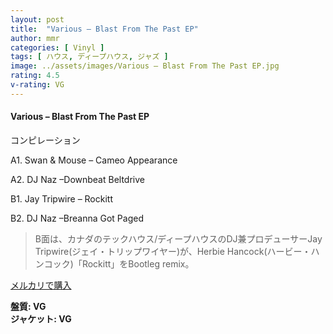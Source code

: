 ```yaml
---
layout: post
title:  "Various – Blast From The Past EP"
author: mmr
categories: [ Vinyl ]
tags: [ ハウス, ディープハウス, ジャズ ]
image: ../assets/images/Various – Blast From The Past EP.jpg
rating: 4.5
v-rating: VG
---
```


#### Various – Blast From The Past EP

コンピレーション

A1. Swan & Mouse – Cameo Appearance

A2. DJ Naz –Downbeat Beltdrive

B1. Jay Tripwire – Rockitt

B2. DJ Naz –Breanna Got Paged

> B面は、カナダのテックハウス/ディープハウスのDJ兼プロデューサーJay Tripwire(ジェイ・トリップワイヤー)が、Herbie Hancock(ハービー・ハンコック)「Rockitt」をBootleg remix。

[メルカリで購入](https://jp.mercari.com/item/m65624709294)

<div class="mt-4 mb-4 d-flex align-items-center">
<strong class="mr-1">盤質: VG</strong>
</div>
<div class="mt-4 mb-4 d-flex align-items-center">
<strong class="mr-1">ジャケット: VG</strong>
</div>
